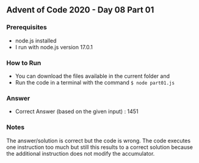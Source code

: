 ## Advent of Code 2020 - Day 08 Part 01


### Prerequisites
- node.js installed
- I run with node.js version 17.0.1

### How to Run
- You can download the files available in the current folder and
- Run the code in a terminal with the command ```$ node part01.js```


### Answer
- Correct Answer (based on the given input) : 1451

### Notes
The answer/solution is correct but the code is wrong. 
The code executes one instruction too much but still this results to a correct solution because the additional instruction does not modify the accumulator.